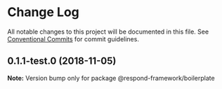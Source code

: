 # Change Log

All notable changes to this project will be documented in this file.
See [Conventional Commits](https://conventionalcommits.org) for commit guidelines.

## 0.1.1-test.0 (2018-11-05)

**Note:** Version bump only for package @respond-framework/boilerplate
